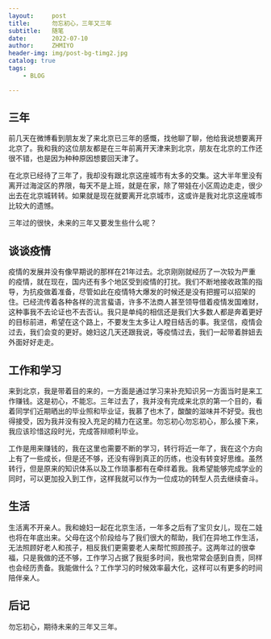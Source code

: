 ```yaml
---
layout:     post
title:      勿忘初心，三年又三年
subtitle:   随笔
date:       2022-07-10
author:     ZHMIYO
header-img: img/post-bg-timg2.jpg
catalog: true
tags:
    - BLOG

---
```


## 三年

前几天在微博看到朋友发了来北京已三年的感慨，找他聊了聊，他给我说想要离开北京了。我和我的这位朋友都是在三年前离开天津来到北京，朋友在北京的工作还很不错，也是因为种种原因想要回天津了。

在北京已经待了三年了，我却没有跟北京这座城市有太多的交集。这大半年里没有离开过海淀区的界限，每天不是上班，就是在家，除了带娃在小区周边走走，很少出去在北京城转转。如果就是现在就要离开北京城市，这或许是我对北京这座城市比较大的遗憾。

三年过的很快，未来的三年又要发生些什么呢？

## 谈谈疫情

疫情的发展并没有像早期说的那样在21年过去。北京刚刚就经历了一次较为严重的疫情，就在现在，国内还有多个地区受到疫情的打扰。我们不断地接收政策的指导，为抗疫做着准备，尽管如此在疫情特大爆发的时候还是没有把握可以招架的住。已经流传着各种各样的流言蜚语，许多不法商人甚至领导借着疫情发国难财，这种事我不去论证也不去否认。我只是单纯的相信还是我们大多数人都是奔着更好的目标前进，希望在这个路上，不要发生太多让人瞠目结舌的事。我坚信，疫情会过去，我们会变的更好。媳妇这几天还跟我说，等疫情过去，我们一起带着胖妞去外面好好走走。

## 工作和学习

来到北京，我是带着目的来的，一方面是通过学习来补充知识另一方面当时是来工作赚钱。这是初心，不能忘。三年过去了，我并没有完成来北京的第一个目的，看着同学们近期晒出的毕业照和毕业证，我慕了也木了，酸酸的滋味并不好受。我也得接受，因为我并没有投入充足的精力在这里。勿忘初心勿忘初心，那么接下来，我应该珍惜这段时光，完成答辩顺利毕业。

工作是用来赚钱的，我在这里也需要不断的学习，转行将近一年了，我在这个方向上有了一些成长，但是还不够，还没有得到真正的历练，也没有转变好思维。虽然转行，但是原来的知识体系以及工作琐事都有在牵绊着我。我希望能够完成学业的同时，可以更加投入到工作，这样我就可以作为一位成功的转型人员去继续奋斗。

## 生活

生活离不开亲人。我和媳妇一起在北京生活，一年多之后有了宝贝女儿，现在二娃也将在年底出来。父母在这个阶段给与了我们很大的帮助，我们在异地工作生活，无法照顾好老人和孩子，相反我们更需要老人来帮忙照顾孩子。这两年过的很幸福，只是我做的还不够，工作学习占据了我挺多时间，我也常常会感到自责，同样也会经历责备。我能做什么？工作学习的时候效率最大化，这样可以有更多的时间陪伴亲人。

## 后记

勿忘初心，期待未来的三年又三年。

